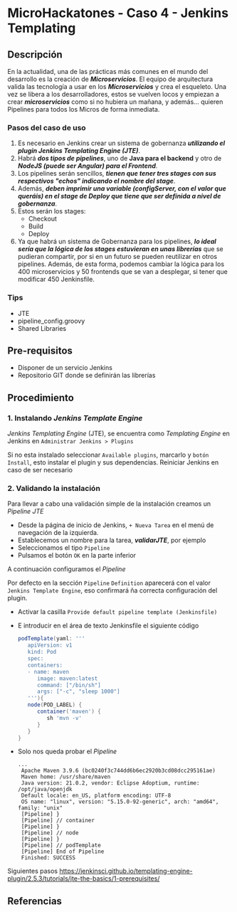# MicroHackatones - Caso 4 - Jenkins Templating

## Descripción

En la actualidad, una de las prácticas más comunes en el mundo del desarrollo es la creación de ***Microservicios***. El equipo de arquitectura valida las tecnología a usar en los ***Microservicios*** y crea el esqueleto. Una vez se libera a los desarrolladores, estos se vuelven locos y empiezan a crear ***microservicios*** como si no hubiera un mañana, y además… quieren Pipelines para todos los Micros de forma inmediata.

### Pasos del caso de uso

1. Es necesario en Jenkins crear un sistema de gobernanza ***utilizando el plugin Jenkins Templating Engine (JTE)***.
2. Habrá ***dos tipos de pipelines***, uno de **Java para el backend** y otro de ***NodeJS (puede ser Angular) para el Frontend***.
3. Los pipelines serán sencillos, ***tienen que tener tres stages con sus respectivos "echos" indicando el nombre del stage***.
4. Además, ***deben imprimir una variable (configServer, con el valor que queráis) en el stage de Deploy que tiene que ser definida a nivel de gobernanza***.
5. Estos serán los stages:
   - Checkout
   - Build
   - Deploy
6. Ya que habrá un sistema de Gobernanza para los pipelines, ***lo ideal sería que la lógica de los stages estuvieran en unas librerías*** que se pudieran compartir, por si en un futuro se pueden reutilizar en otros pipelines. Además, de esta forma, podemos cambiar la lógica para los 400 microservicios y 50 frontends que se van a desplegar, si tener que modificar 450 Jenkinsfile.

### Tips

- JTE
- pipeline_config.groovy
- Shared Libraries

## Pre-requisitos

- Disponer de un servicio Jenkins
- Repositorio GIT donde se definirán las librerías

## Procedimiento

### 1. Instalando *Jenkins Template Engine*

*Jenkins Templating Engine* (JTE), se encuentra como *Templating Engine* en Jenkins en `Administrar Jenkins > Plugins `

Si no esta instalado seleccionar `Available plugins`, marcarlo y `botón Install`, esto instalar el plugin y sus dependencias. Reiniciar Jenkins en caso de ser necesario

### 2. Validando la instalación

Para llevar a cabo una validación simple de la instalación  creamos un *Pipeline JTE* 

- Desde la página de inicio de Jenkins, `+ Nueva Tarea` en el menú de navegación de la izquierda.
- Establecemos un nombre para la tarea, ***validarJTE***, por ejemplo
- Seleccionamos el tipo `Pipeline`
- Pulsamos el botón `OK`  en la parte inferior

A continuación configuramos el *Pipeline*

Por defecto en la sección `Pipeline` `Definition` aparecerá  con el valor `Jenkins Template Engine`, eso confirmará ña correcta configuración del plugin.

 - Activar la casilla `Provide default pipeline template (Jenkinsfile)`
 - E introducir en el área de texto Jenkinsfile el siguiente código

   ```GROOVY
   podTemplate(yaml: '''
      apiVersion: v1
      kind: Pod
      spec:
      containers:
      - name: maven
         image: maven:latest
         command: ["/bin/sh"]
         args: ["-c", "sleep 1000"]
      '''){
      node(POD_LABEL) {
         container('maven') {
            sh 'mvn -v'
         }
      }
   }
   ```

- Solo nos queda probar el *Pipeline*

  ```TEXT
  ...
   Apache Maven 3.9.6 (bc0240f3c744dd6b6ec2920b3cd08dcc295161ae)
   Maven home: /usr/share/maven
   Java version: 21.0.2, vendor: Eclipse Adoptium, runtime: /opt/java/openjdk
   Default locale: en_US, platform encoding: UTF-8
   OS name: "linux", version: "5.15.0-92-generic", arch: "amd64", family: "unix"
   [Pipeline] }
   [Pipeline] // container
   [Pipeline] }
   [Pipeline] // node
   [Pipeline] }
   [Pipeline] // podTemplate
   [Pipeline] End of Pipeline
   Finished: SUCCESS
  ```
Siguientes pasos <https://jenkinsci.github.io/templating-engine-plugin/2.5.3/tutorials/jte-the-basics/1-prerequisites/>

## Referencias
